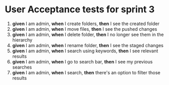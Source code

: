 # User Acceptance tests for sprint 3

1. __given__ I am admin, __when__ I create folders, __then__ I see the created folder
2. __given__ I am admin, __when__ I move files, __then__ I see the pushed changes
3. __given__ I am admin, __when__ I delete folder, __then__ I no longer see them in the hierarchy
4. __given__ I am admin, __when__ I rename folder, __then__ I see the staged changes
5. __given__ I am admin, __when__ I search using keywords, __then__ I see relevant results
6. __given__ I am admin, __when__ I go to search bar, __then__ I see my previous searches
7. __given__ I am admin, __when__ I search, __then__ there's an option to filter those results
